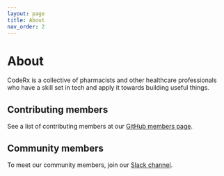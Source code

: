 ```yaml
---
layout: page
title: About
nav_order: 2
---
```


# About

CodeRx is a collective of pharmacists and other healthcare professionals who have a skill set in tech and apply it towards building useful things.

## Contributing members
See a list of contributing members at our [GitHub members page](https://github.com/orgs/coderxio/people).

## Community members
To meet our community members, join our [Slack channel](https://coderx.slack.com).